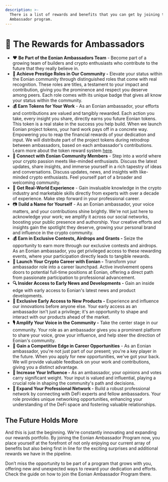 ```yaml
---
description: >-
  There is a list of rewards and benefits that you can get by joining the Eonian
  Ambassador program.
---
```


# 🎁 The Rewards for Ambassadors

* ❤️ **Be Part of the Eonian Ambassadors Team** - Become part of a growing team of builders and crypto enthusiasts who contribute to the future that they really believe in.
* **🏅 Achieve Prestige Roles in Our Community -** Elevate your status within the Eonian community through distinguished roles that come with real recognition. These roles are titles, a testament to your impact and contribution, giving you the prominence and respect you deserve among peers. Each role comes with its unique badge that gives all know your status within the community.
* **💰 Earn Tokens for Your Work** - As an Eonian ambassador, your efforts and contributions are valued and tangibly rewarded. Each action you take, every insight you share, directly earns you future Eonian tokens. This token is a real stake in the success you help build. When we launch Eonian project tokens, your hard work pays off in a concrete way. Empowering you to reap the financial rewards of your dedication and input. We will distribute part of the project tokens during retrodrop between ambassadors, based on each ambassador's contributions. Learn more about the token reward system [here](reward-system.md).
* **🤝 Connect with Eonian Community Members** - Step into a world where your crypto passion meets like-minded enthusiasts. Discuss the latest updates, share insights, and immerse yourself in a rich tapestry of ideas and conversations. Discuss updates, news, and insights with like-minded crypto enthusiasts. Feel yourself part of a broader and welcoming community.
* 💪 **Get Real-World Experience** - Gain invaluable knowledge in the crypto industry and marketable skills directly from experts with over a decade of experience. Make step forward in your professional career.
* 📷 B**uild a Name for Yourself** - As an Eonian ambassador, your voice matters, and your contributions shine brightly. We're not just here to acknowledge your work; we amplify it across our social networks, boosting your public presence and authorship. Your creative efforts and insights gain the spotlight they deserve, growing your personal brand and influence in the crypto community.
* **💰 Earn in Exclusive Contests, Airdrops and Grants -** Seize the opportunity to earn more through our exclusive contests and airdrops. As an Eonian ambassador, you get privileged access to these rewarding events, where your participation directly leads to tangible rewards.
* **🚀 Launch Your Crypto Career with Eonian -** Transform your ambassador role into a career launchpad. Active involvement opens doors to potential full-time positions at Eonian, offering a direct path from passionate participation to professional advancement.
* **🔍 Insider Access to Early News and Developments -** Gain an inside edge with early access to Eonian's latest news and product developments.
* **🌟 Exclusive Early Access to New Products -** Experience and influence our innovations before anyone else. Your early access as an ambassador isn't just a privilege; it's an opportunity to shape and interact with our products ahead of the market.
* **🎙️ Amplify Your Voice in the Community -** Take the center stage in our community. Your role as an ambassador gives you a prominent platform to share your voice, grow your influence, and help steer the direction of Eonian's community.
* **🌉 Gain a Competitive Edge in Career Opportunities** - As an Eonian ambassador, you're not just part of our present; you're a key player in the future. When you apply for new opportunities, we've got your back. We will provide valuable feedback on your work and contributions, giving you a distinct advantage.
* **📢 Increase Your Influence -** As an ambassador, your opinions and votes carry significant weight. Your input is valued and influential, playing a crucial role in shaping the community's path and decisions.
* **🤝 Expand Your Professional Network -** Build a robust professional network by connecting with DeFi experts and fellow ambassadors. Your role provides unique networking opportunities, enhancing your understanding of the DeFi space and fostering valuable relationships.

## **The Future Holds More**

And this is just the beginning. We're constantly innovating and expanding our rewards portfolio. By joining the Eonian Ambassador Program now, you place yourself at the forefront of not only enjoying our current array of benefits but also being first in line for the exciting surprises and additional rewards we have in the pipeline.

Don’t miss the opportunity to be part of a program that grows with you, offering new and unexpected ways to reward your dedication and efforts. Check the guide on how to join the Eonian Ambassador Program there.
